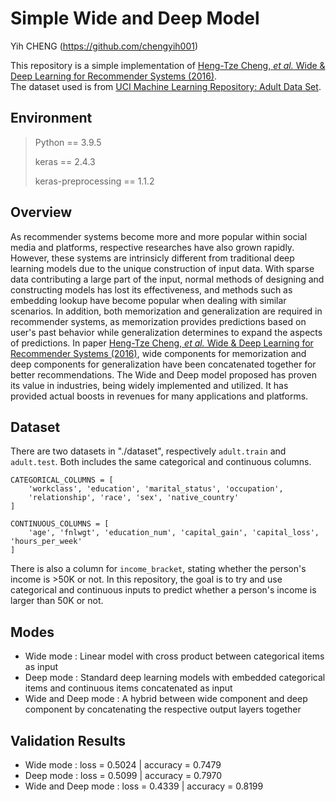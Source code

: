# Simple Wide and Deep Model
Yih CHENG (https://github.com/chengyih001)

This repository is a simple implementation of [Heng-Tze Cheng, *et al.* Wide & Deep Learning for Recommender Systems (2016)](https://arxiv.org/abs/1606.07792).<br>
The dataset used is from [UCI Machine Learning Repository: Adult Data Set](https://archive.ics.uci.edu/ml/datasets/adult).

## Environment
> Python == 3.9.5
>
> keras == 2.4.3
>
> keras-preprocessing == 1.1.2

## Overview
As recommender systems become more and more popular within social media and platforms, respective researches have also grown rapidly. However, these systems are intrinsicly different from traditional deep learning models due to the unique construction of input data. With sparse data contributing a large part of the input, normal methods of designing and constructing models has lost its effectiveness, and methods such as embedding lookup have become popular when dealing with similar scenarios. In addition, both memorization and generalization are required in recommender systems, as memorization provides predictions based on user's past behavior while generalization determines to expand the aspects of predictions. In paper [Heng-Tze Cheng, *et al.* Wide & Deep Learning for Recommender Systems (2016)](https://arxiv.org/abs/1606.07792), wide components for memorization and deep components for generalization have been concatenated together for better recommendations. The Wide and Deep model proposed has proven its value in industries, being widely implemented and utilized. It has provided actual boosts in revenues for many applications and platforms.

## Dataset
There are two datasets in "./dataset", respectively `adult.train` and `adult.test`. Both includes the same categorical and continuous columns.

    CATEGORICAL_COLUMNS = [
        'workclass', 'education', 'marital_status', 'occupation', 
        'relationship', 'race', 'sex', 'native_country'
    ]

    CONTINUOUS_COLUMNS = [
        'age', 'fnlwgt', 'education_num', 'capital_gain', 'capital_loss', 'hours_per_week'
    ]

There is also a column for `income_bracket`, stating whether the person's income is >50K or not. In this repository, the goal is to try and use categorical and continuous inputs to predict whether a person's income is larger than 50K or not.

## Modes
* Wide mode : Linear model with cross product between categorical items as input
* Deep mode : Standard deep learning models with embedded categorical items and continuous items concatenated as input
* Wide and Deep mode : A hybrid between wide component and deep component by concatenating the respective output layers together

## Validation Results
* Wide mode : loss = 0.5024 | accuracy = 0.7479
* Deep mode : loss = 0.5099 | accuracy = 0.7970
* Wide and Deep mode : loss = 0.4339 | accuracy = 0.8199

